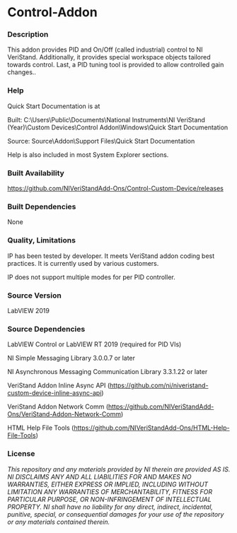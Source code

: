 Control-Addon
===================

### Description ###

This addon provides PID and On/Off (called industrial) control to NI VeriStand. Additionally, it provides special workspace objects tailored towards control.  Last, a PID tuning tool is provided to allow controlled gain changes..

### Help ###

Quick Start Documentation is at

Built: C:\Users\Public\Documents\National Instruments\NI VeriStand (Year)\Custom Devices\Control Addon\Windows\Quick Start Documentation

Source: Source\Addon\Support Files\Quick Start Documentation

Help is also included in most System Explorer sections.

### Built Availability ###

https://github.com/NIVeriStandAdd-Ons/Control-Custom-Device/releases 

### Built Dependencies ###

None

### Quality, Limitations ###

IP has been tested by developer. It meets VeriStand addon coding best practices. It is currently used by various customers.

IP does not support multiple modes for per PID controller.

### Source Version ###

LabVIEW 2019

### Source Dependencies ###

LabVIEW Control or LabVIEW RT 2019 (required for PID VIs)

NI Simple Messaging Library 3.0.0.7 or later

NI Asynchronous Messaging Communication Library 3.3.1.22 or later

VeriStand Addon Inline Async API (https://github.com/ni/niveristand-custom-device-inline-async-api)

VeriStand Addon Network Comm (https://github.com/NIVeriStandAdd-Ons/VeriStand-Addon-Network-Comm)

HTML Help File Tools (https://github.com/NIVeriStandAdd-Ons/HTML-Help-File-Tools)

### License ###

*This repository and any materials provided by NI therein are provided AS IS. NI DISCLAIMS ANY AND ALL LIABILITIES FOR AND MAKES NO WARRANTIES, EITHER EXPRESS OR IMPLIED, INCLUDING WITHOUT LIMITATION ANY WARRANTIES OF MERCHANTABILITY, FITNESS FOR  PARTICULAR PURPOSE, OR NON-INFRINGEMENT OF INTELLECTUAL PROPERTY. NI shall have no liability for any direct, indirect, incidental, punitive, special, or consequential damages for your use of the repository or any materials contained therein.*
